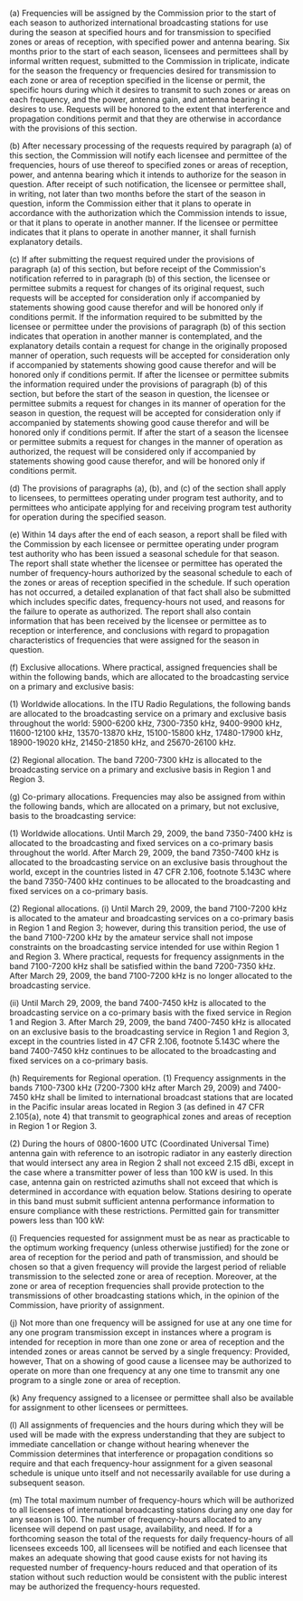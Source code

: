 (a) Frequencies will be assigned by the Commission prior to the start of each season to authorized international broadcasting stations for use during the season at specified hours and for transmission to specified zones or areas of reception, with specified power and antenna bearing. Six months prior to the start of each season, licensees and permittees shall by informal written request, submitted to the Commission in triplicate, indicate for the season the frequency or frequencies desired for transmission to each zone or area of reception specified in the license or permit, the specific hours during which it desires to transmit to such zones or areas on each frequency, and the power, antenna gain, and antenna bearing it desires to use. Requests will be honored to the extent that interference and propagation conditions permit and that they are otherwise in accordance with the provisions of this section.

(b) After necessary processing of the requests required by paragraph (a) of this section, the Commission will notify each licensee and permittee of the frequencies, hours of use thereof to specified zones or areas of reception, power, and antenna bearing which it intends to authorize for the season in question. After receipt of such notification, the licensee or permittee shall, in writing, not later than two months before the start of the season in question, inform the Commission either that it plans to operate in accordance with the authorization which the Commission intends to issue, or that it plans to operate in another manner. If the licensee or permittee indicates that it plans to operate in another manner, it shall furnish explanatory details.

(c) If after submitting the request required under the provisions of paragraph (a) of this section, but before receipt of the Commission's notification referred to in paragraph (b) of this section, the licensee or permittee submits a request for changes of its original request, such requests will be accepted for consideration only if accompanied by statements showing good cause therefor and will be honored only if conditions permit. If the information required to be submitted by the licensee or permittee under the provisions of paragraph (b) of this section indicates that operation in another manner is contemplated, and the explanatory details contain a request for change in the originally proposed manner of operation, such requests will be accepted for consideration only if accompanied by statements showing good cause therefor and will be honored only if conditions permit. If after the licensee or permittee submits the information required under the provisions of paragraph (b) of this section, but before the start of the season in question, the licensee or permittee submits a request for changes in its manner of operation for the season in question, the request will be accepted for consideration only if accompanied by statements showing good cause therefor and will be honored only if conditions permit. If after the start of a season the licensee or permittee submits a request for changes in the manner of operation as authorized, the request will be considered only if accompanied by statements showing good cause therefor, and will be honored only if conditions permit.

(d) The provisions of paragraphs (a), (b), and (c) of the section shall apply to licensees, to permittees operating under program test authority, and to permittees who anticipate applying for and receiving program test authority for operation during the specified season.
              

(e) Within 14 days after the end of each season, a report shall be filed with the Commission by each licensee or permittee operating under program test authority who has been issued a seasonal schedule for that season. The report shall state whether the licensee or permittee has operated the number of frequency-hours authorized by the seasonal schedule to each of the zones or areas of reception specified in the schedule. If such operation has not occurred, a detailed explanation of that fact shall also be submitted which includes specific dates, frequency-hours not used, and reasons for the failure to operate as authorized. The report shall also contain information that has been received by the licensee or permittee as to reception or interference, and conclusions with regard to propagation characteristics of frequencies that were assigned for the season in question.

(f) Exclusive allocations. Where practical, assigned frequencies shall be within the following bands, which are allocated to the broadcasting service on a primary and exclusive basis:

(1) Worldwide allocations. In the ITU Radio Regulations, the following bands are allocated to the broadcasting service on a primary and exclusive basis throughout the world: 5900-6200 kHz, 7300-7350 kHz, 9400-9900 kHz, 11600-12100 kHz, 13570-13870 kHz, 15100-15800 kHz, 17480-17900 kHz, 18900-19020 kHz, 21450-21850 kHz, and 25670-26100 kHz.
              

(2) Regional allocation. The band 7200-7300 kHz is allocated to the broadcasting service on a primary and exclusive basis in Region 1 and Region 3.
              

(g) Co-primary allocations. Frequencies may also be assigned from within the following bands, which are allocated on a primary, but not exclusive, basis to the broadcasting service:

(1) Worldwide allocations. Until March 29, 2009, the band 7350-7400 kHz is allocated to the broadcasting and fixed services on a co-primary basis throughout the world. After March 29, 2009, the band 7350-7400 kHz is allocated to the broadcasting service on an exclusive basis throughout the world, except in the countries listed in 47 CFR 2.106, footnote 5.143C where the band 7350-7400 kHz continues to be allocated to the broadcasting and fixed services on a co-primary basis.

(2) Regional allocations. (i) Until March 29, 2009, the band 7100-7200 kHz is allocated to the amateur and broadcasting services on a co-primary basis in Region 1 and Region 3; however, during this transition period, the use of the band 7100-7200 kHz by the amateur service shall not impose constraints on the broadcasting service intended for use within Region 1 and Region 3. Where practical, requests for frequency assignments in the band 7100-7200 kHz shall be satisfied within the band 7200-7350 kHz. After March 29, 2009, the band 7100-7200 kHz is no longer allocated to the broadcasting service.

(ii) Until March 29, 2009, the band 7400-7450 kHz is allocated to the broadcasting service on a co-primary basis with the fixed service in Region 1 and Region 3. After March 29, 2009, the band 7400-7450 kHz is allocated on an exclusive basis to the broadcasting service in Region 1 and Region 3, except in the countries listed in 47 CFR 2.106, footnote 5.143C where the band 7400-7450 kHz continues to be allocated to the broadcasting and fixed services on a co-primary basis.

(h) Requirements for Regional operation. (1) Frequency assignments in the bands 7100-7300 kHz (7200-7300 kHz after March 29, 2009) and 7400-7450 kHz shall be limited to international broadcast stations that are located in the Pacific insular areas located in Region 3 (as defined in 47 CFR 2.105(a), note 4) that transmit to geographical zones and areas of reception in Region 1 or Region 3.

(2) During the hours of 0800-1600 UTC (Coordinated Universal Time) antenna gain with reference to an isotropic radiator in any easterly direction that would intersect any area in Region 2 shall not exceed 2.15 dBi, except in the case where a transmitter power of less than 100 kW is used. In this case, antenna gain on restricted azimuths shall not exceed that which is determined in accordance with equation below. Stations desiring to operate in this band must submit sufficient antenna performance information to ensure compliance with these restrictions. Permitted gain for transmitter powers less than 100 kW:

(i) Frequencies requested for assignment must be as near as practicable to the optimum working frequency (unless otherwise justified) for the zone or area of reception for the period and path of transmission, and should be chosen so that a given frequency will provide the largest period of reliable transmission to the selected zone or area of reception. Moreover, at the zone or area of reception frequencies shall provide protection to the transmissions of other broadcasting stations which, in the opinion of the Commission, have priority of assignment.
              

(j) Not more than one frequency will be assigned for use at any one time for any one program transmission except in instances where a program is intended for reception in more than one zone or area of reception and the intended zones or areas cannot be served by a single frequency: Provided, however, That on a showing of good cause a licensee may be authorized to operate on more than one frequency at any one time to transmit any one program to a single zone or area of reception.

(k) Any frequency assigned to a licensee or permittee shall also be available for assignment to other licensees or permittees.

(l) All assignments of frequencies and the hours during which they will be used will be made with the express understanding that they are subject to immediate cancellation or change without hearing whenever the Commission determines that interference or propagation conditions so require and that each frequency-hour assignment for a given seasonal schedule is unique unto itself and not necessarily available for use during a subsequent season.

(m) The total maximum number of frequency-hours which will be authorized to all licensees of international broadcasting stations during any one day for any season is 100. The number of frequency-hours allocated to any licensee will depend on past usage, availability, and need. If for a forthcoming season the total of the requests for daily frequency-hours of all licensees exceeds 100, all licensees will be notified and each licensee that makes an adequate showing that good cause exists for not having its requested number of frequency-hours reduced and that operation of its station without such reduction would be consistent with the public interest may be authorized the frequency-hours requested.
              

